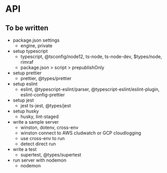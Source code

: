 # API

## To be written

- package.json settings
  - engine, private
- setup typescript
  - typescript, @tsconfig/node12, ts-node, ts-node-dev, \$types/node, rimraf
  - package.json > script > prepublishOnly
- setup prettier
  - prettier, @types/prettier
- setup eslint
  - eslint, @typescript-eslint/parser, @typescript-eslint/eslint-plugin, eslint-config-prettier
- setup jest
  - jest ts-jest, @types/jest
- setup husky
  - husky, lint-staged
- write a sample server
  - winston, dotenv, cross-env
  - winston connect to AWS cludwatch or GCP cloudlogging
  - use cross-env to run
  - detect direct run
- write a test
  - supertest, @types/supertest
- run server with nodemon
  - nodemon
